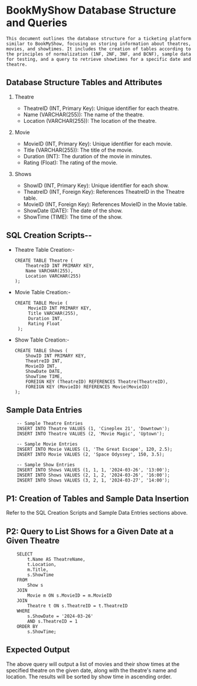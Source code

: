 # BookMyShow Database Structure and Queries
```This document outlines the database structure for a ticketing platform similar to BookMyShow, focusing on storing information about theatres, movies, and showtimes. It includes the creation of tables according to the principles of normalization (1NF, 2NF, 3NF, and BCNF), sample data for testing, and a query to retrieve showtimes for a specific date and theatre.```

## Database Structure Tables and Attributes

1. Theatre
   - TheatreID (INT, Primary Key): Unique identifier for each theatre.
   - Name (VARCHAR(255)): The name of the theatre.
   - Location (VARCHAR(255)): The location of the theatre.

2. Movie
   - MovieID (INT, Primary Key): Unique identifier for each movie.
   - Title (VARCHAR(255)): The title of the movie.
   - Duration (INT): The duration of the movie in minutes.
   - Rating (Float): The rating of the movie.

3. Shows
   - ShowID (INT, Primary Key): Unique identifier for each show.
   - TheatreID (INT, Foreign Key): References TheatreID in the Theatre table.
   - MovieID (INT, Foreign Key): References MovieID in the Movie table.
   - ShowDate (DATE): The date of the show.
   - ShowTime (TIME): The time of the show.

## SQL Creation Scripts--

- Theatre Table Creation:- 

    ```
    CREATE TABLE Theatre (
        TheatreID INT PRIMARY KEY,
        Name VARCHAR(255),
        Location VARCHAR(255)
    );
    ```

- Movie Table Creation:- 

   ```
   CREATE TABLE Movie (
        MovieID INT PRIMARY KEY,
        Title VARCHAR(255),
        Duration INT,
        Rating Float
    );
    ```

- Show Table Creation:- 

    ```
    CREATE TABLE Shows (
        ShowID INT PRIMARY KEY,
        TheatreID INT,
        MovieID INT,
        ShowDate DATE,
        ShowTime TIME,
        FOREIGN KEY (TheatreID) REFERENCES Theatre(TheatreID),
        FOREIGN KEY (MovieID) REFERENCES Movie(MovieID)
    );      
    ```

## Sample Data Entries

```
    -- Sample Theatre Entries
    INSERT INTO Theatre VALUES (1, 'Cineplex 21', 'Downtown');
    INSERT INTO Theatre VALUES (2, 'Movie Magic', 'Uptown');

    -- Sample Movie Entries
    INSERT INTO Movie VALUES (1, 'The Great Escape', 120, 2.5);
    INSERT INTO Movie VALUES (2, 'Space Odyssey', 150, 3.5);

    -- Sample Show Entries
    INSERT INTO Shows VALUES (1, 1, 1, '2024-03-26', '13:00');
    INSERT INTO Shows VALUES (2, 1, 2, '2024-03-26', '16:00');
    INSERT INTO Shows VALUES (3, 2, 1, '2024-03-27', '14:00');
```

## P1: Creation of Tables and Sample Data Insertion
Refer to the SQL Creation Scripts and Sample Data Entries sections above.

## P2: Query to List Shows for a Given Date at a Given Theatre

```
    SELECT 
        t.Name AS TheatreName,
        t.Location,
        m.Title,
        s.ShowTime
    FROM 
        Show s
    JOIN 
        Movie m ON s.MovieID = m.MovieID
    JOIN 
        Theatre t ON s.TheatreID = t.TheatreID
    WHERE 
        s.ShowDate = '2024-03-26' 
        AND s.TheatreID = 1
    ORDER BY 
        s.ShowTime;
```

## Expected Output
The above query will output a list of movies and their show times at the specified theatre on the given date, along with the theatre's name and location. The results will be sorted by show time in ascending order.